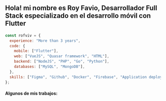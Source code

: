 ## Hola! mi nombre es Roy Favio, Desarrollador Full Stack especializado en el desarrollo móvil con Flutter

```javascript
const rofviv = {
  experience: "More than 3 years",
  code: {
    mobile: ["Flutter"],
    web: ["VueJS", "Quasar framework", "HTML"],
    backend: ["NodeJS", "PHP", "Go", "Python"],
    databases: ["MySQL", "MongoDB"],
  },
  skills: ["Figma", "Github", "Docker", "Firebase", "Application deployment"],
};
```

#### Algunos de mis trabajos:

<!DOCTYPE html>
<html>
  <head>
    <style>
      .container {
        display: grid;
        grid-template-columns: repeat(2, 1fr);
        gap: 20px;
      }

      .column {
        padding: 10px;
      }
    </style>

  </head>
  <body>
    <div class="container">
      <div class="column">
        <img
          align="center"
          alt="quickdrop-banner"
          width="100px"
          height="100px"
          style="border-radius: 50%"
          src="https://github.com/rofviv/rofviv/blob/main/assets/quickdrop/quickdrop-logo.jpeg?raw=true"
        />
        <br />
        <img
          align="center"
          alt="quickdrop-logo"
          width="100%"
          style="border-radius: 10px"
          src="https://github.com/rofviv/rofviv/blob/main/assets/quickdrop/quickdrop-banner.png?raw=true"
        />
      </div>
      <div class="column">
        <img
          align="center"
          alt="motoclick-driver-logo"
          width="80px"
          height="80px"
          style="margin-bottom: 18px"
          src="https://github.com/rofviv/rofviv/blob/main/assets/motoclick-driver/motoclick-driver-logo.png?raw=true"
        />
        <br />
        <img
          align="center"
          alt="motoclick-driver-banner"
          width="100%"
          style="border-radius: 10px"
          src="https://github.com/rofviv/rofviv/blob/main/assets/motoclick-driver/motoclick-driver-banner.png?raw=true"
        />
      </div>
    </div>
  </body>
</html>
